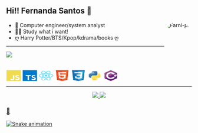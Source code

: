 
## Hi!! Fernanda Santos 🤞

  <img align="right" alt="Farni-pic" height="150" style="border-radius:50px;" src="https://media.discordapp.net/attachments/1004383359356641292/1004383691516162148/download20220802201047.png?width=400&height=400">

- 👻 Computer engineer/system analyst
- 👩‍💻 Study what i want!
- ღ Harry Potter/BTS/Kpop/kdrama/books ღ
<hr>
<div>

<a href="https://www.instagram.com/fer_straw_berry" target="_blank"><img src="https://img.shields.io/badge/-Instagram-%23E4405F?style=for-the-badge&logo=instagram&logoColor=white" target="_blank"></a></a> 

<div style="display: inline_block"><br>
  <img align="center" alt="Farni-Js" height="30" width="40" src="https://raw.githubusercontent.com/devicons/devicon/master/icons/javascript/javascript-plain.svg">
  <img align="center" alt="Farni-Ts" height="30" width="40" src="https://raw.githubusercontent.com/devicons/devicon/master/icons/typescript/typescript-plain.svg">
  <img align="center" alt="Farni-React" height="30" width="40" src="https://raw.githubusercontent.com/devicons/devicon/master/icons/react/react-original.svg">
  <img align="center" alt="Farni-HTML" height="30" width="40" src="https://raw.githubusercontent.com/devicons/devicon/master/icons/html5/html5-original.svg">
  <img align="center" alt="Farni-CSS" height="30" width="40" src="https://raw.githubusercontent.com/devicons/devicon/master/icons/css3/css3-original.svg">
  <img align="center" alt="Farni-Python" height="30" width="40" src="https://raw.githubusercontent.com/devicons/devicon/master/icons/python/python-original.svg">
  <img align="center" alt="Farni-Csharp" height="30" width="40" src="https://raw.githubusercontent.com/devicons/devicon/master/icons/csharp/csharp-original.svg">
  
<hr>
<div>
<div align="center">
 <a href="https://github.com/farniwallace">
  <img height="180em" src="https://github-readme-stats.vercel.app/api?username=farniwallace&show_icons=true&theme=cobalt&include_all_commits=true&count_private=true"/>
  <img height="180em" src="https://github-readme-stats.vercel.app/api/top-langs/?username=farniwallace&layout=compact&langs_count=7&theme=cobalt"/>  
</div>

### 🐍
 
  ![Snake animation](https://github.com/farniwallace/farniwallace/blob/output/github-contribution-grid-snake.svg)
 
</div>
